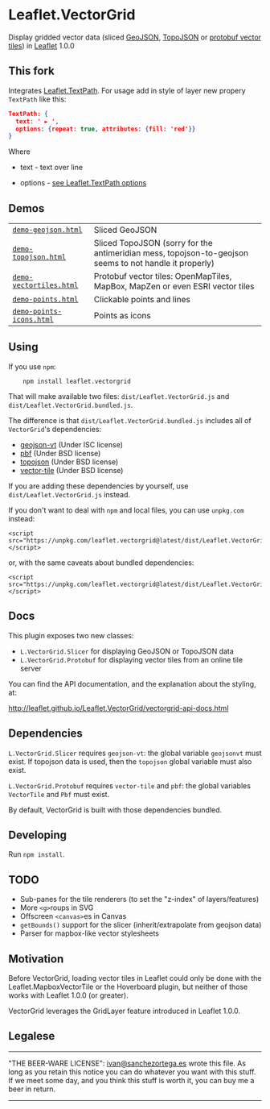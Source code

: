 

# Leaflet.VectorGrid


Display gridded vector data (sliced [GeoJSON](http://geojson.org/), [TopoJSON](https://github.com/mbostock/topojson/wiki) or [protobuf vector tiles](https://github.com/mapbox/vector-tile-spec)) in [Leaflet](http://www.leafletjs.com) 1.0.0

## This fork

Integrates [Leaflet.TextPath](https://github.com/makinacorpus/Leaflet.TextPath).
For usage add in style of layer new propery `TextPath` like this:

```json
TextPath: {
  text: ' ► ',
  options: {repeat: true, attributes: {fill: 'red'}}
}
```

Where

* text - text over line

* options - [see Leaflet.TextPath options](https://github.com/makinacorpus/Leaflet.TextPath#options)

## Demos

|          |           |
| ---      | ---       |
| [`demo-geojson.html`](http://leaflet.github.io/Leaflet.VectorGrid/demo-geojson.html) | Sliced GeoJSON |
| [`demo-topojson.html`](http://leaflet.github.io/Leaflet.VectorGrid/demo-topojson.html) | Sliced TopoJSON (sorry for the antimeridian mess, topojson-to-geojson seems to not handle it properly) |
| [`demo-vectortiles.html`](http://leaflet.github.io/Leaflet.VectorGrid/demo-vectortiles.html) | Protobuf vector tiles: OpenMapTiles, MapBox, MapZen or even ESRI vector tiles |
| [`demo-points.html`](http://leaflet.github.io/Leaflet.VectorGrid/demo-points.html) | Clickable points and lines |
| [`demo-points-icons.html`](http://leaflet.github.io/Leaflet.VectorGrid/demo-points-icons.html) | Points as icons |


## Using

If you use `npm`:
```
	npm install leaflet.vectorgrid
```

That will make available two files: `dist/Leaflet.VectorGrid.js` and `dist/Leaflet.VectorGrid.bundled.js`.

The difference is that `dist/Leaflet.VectorGrid.bundled.js` includes all of `VectorGrid`'s dependencies:

* [geojson-vt](https://github.com/mapbox/geojson-vt) (Under ISC license)
* [pbf](https://github.com/mapbox/pbf) (Under BSD license)
* [topojson](https://github.com/mbostock/topojson) (Under BSD license)
* [vector-tile](https://github.com/mapbox/vector-tile-js) (Under BSD license)

 If you are adding these dependencies by yourself, use `dist/Leaflet.VectorGrid.js` instead.

If you don't want to deal with `npm` and local files, you can use `unpkg.com` instead:

```
<script src="https://unpkg.com/leaflet.vectorgrid@latest/dist/Leaflet.VectorGrid.bundled.js"></script>
```
or, with the same caveats about bundled dependencies:
```
<script src="https://unpkg.com/leaflet.vectorgrid@latest/dist/Leaflet.VectorGrid.js"></script>
```

## Docs

This plugin exposes two new classes:

* `L.VectorGrid.Slicer` for displaying GeoJSON or TopoJSON data
* `L.VectorGrid.Protobuf` for displaying vector tiles from an online tile server

You can find the API documentation, and the explanation about the styling, at:

http://leaflet.github.io/Leaflet.VectorGrid/vectorgrid-api-docs.html

## Dependencies

`L.VectorGrid.Slicer` requires `geojson-vt`: the global variable `geojsonvt` must exist. If topojson data is used, then the `topojson` global variable must also exist.

`L.VectorGrid.Protobuf` requires `vector-tile` and `pbf`: the global variables `VectorTile` and `Pbf` must exist.

By default, VectorGrid is built with those dependencies bundled.

## Developing

Run `npm install`.

## TODO

* Sub-panes for the tile renderers (to set the "z-index" of layers/features)
 * More `<g>`roups in SVG
 * Offscreen `<canvas>`es in Canvas
* `getBounds()` support for the slicer (inherit/extrapolate from geojson data)
* Parser for mapbox-like vector stylesheets

## Motivation

Before VectorGrid, loading vector tiles in Leaflet could only be done with the
Leaflet.MapboxVectorTile or the Hoverboard plugin, but neither of those works with
Leaflet 1.0.0 (or greater).

VectorGrid leverages the GridLayer feature introduced in Leaflet 1.0.0.

## Legalese

----------------------------------------------------------------------------

"THE BEER-WARE LICENSE":
<ivan@sanchezortega.es> wrote this file. As long as you retain this notice you
can do whatever you want with this stuff. If we meet some day, and you think
this stuff is worth it, you can buy me a beer in return.

----------------------------------------------------------------------------

